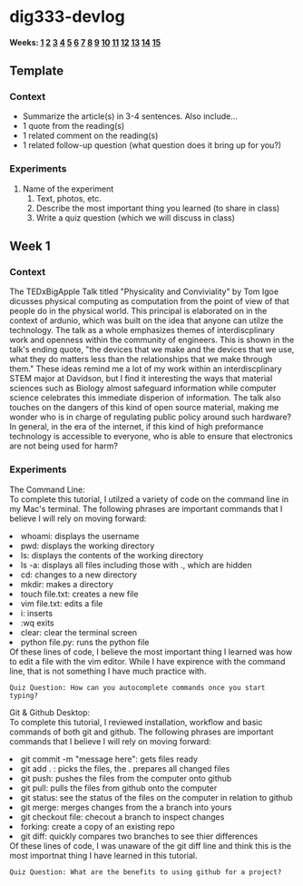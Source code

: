 
# dig333-devlog

#### Weeks: [1](#week-1) [2](#week-2) [3](#week-3) [4](#week-4) [5](#week-5) [6](#week-6) [7](#week-7) [8](#week-8) [9](#week-9) [10](#week-10) [11](#week-11) [12](#week-12) [13](#week-13) [14](#week-14) [15](#week-15)

<!--
BELOW IS A WEEKLY TEMPLATE. COPY/PASTE IT TO ADD A WEEK. SEE ASSIGNMENTS FOR DETAILS 
https://docs.google.com/document/d/1PAoPz-3vDPFWS5q9RHRb-dC7T4earpFXJW8w6v9wfZ0/edit
-->

## Template

### Context

- Summarize the article(s) in 3-4 sentences. Also include...
- 1 quote from the reading(s)
- 1 related comment on the reading(s)
- 1 related follow-up question (what question does it bring up for you?)


### Experiments

<!-- List each Platt experiment / Monk recipe outcome, adding notes, photos, schematics, captions to show your work. -->

1. Name of the experiment
    1. Text, photos, etc.
    1. Describe the most important thing you learned (to share in class)
    1. Write a quiz question (which we will discuss in class)

<!-- Start weeks here -->

## Week 1

### Context

The TEDxBigApple Talk titled "Physicality and Conviviality" by Tom Igoe dicusses physical computing as computation from the point of view of that people do in the physical world. This principal is elaborated on in the context of ardunio, which was built on the idea that anyone can utilze the technology. The talk as a whole emphasizes themes of interdiscplinary work and openness within the community of engineers. This is shown in the talk's ending quote, "the devices that we make and the devices that we use, what they do matters less than the relationships that we make through them." These ideas remind me a lot of my work within an interdiscplinary STEM major at Davidson, but I find it interesting the ways that material sciences such as Biology almost safeguard information while computer science celebrates this immediate disperion of information. The talk also touches on the dangers of this kind of open source material, making me wonder who is in charge of regulating public policy around such hardware? In general, in the era of the internet, if this kind of high preformance technology is accessible to everyone, who is able to ensure that electronics are not being used for harm? 

### Experiments

The Command Line: <br>
    To complete this tutorial, I utilzed a variety of code on the command line in my Mac's terminal. The following phrases are important commands that I believe I will rely on moving forward:
        <li>whoami: displays the username</li>
        <li>pwd: displays the working directory</li>
        <li>ls: displays the contents of the working directory</li>
        <li>ls -a: displays all files including those with ., which are hidden</li>
        <li>cd: changes to a new directory</li>
        <li>mkdir: makes a directory</li>
        <li>touch file.txt: creates a new file</li>
        <li>vim file.txt: edits a file</li>
            <li>i: inserts</li>
            <li>:wq exits</li>
        <li>clear: clear the terminal screen</li>
        <li>python file.py: runs the python file</li>
    Of these lines of code, I believe the most important thing I learned was how to edit a file with the vim editor. While I have expirence with the command line, that is not something I have much practice with.

    Quiz Question: How can you autocomplete commands once you start typing?

Git & Github Desktop: <br>
    To complete this tutorial, I reviewed installation, workflow and basic commands of both git and github. The following phrases are important commands that I believe I will rely on moving forward: <br>
        <li>git commit -m "message here": gets files ready</li>
        <li>git add . : picks the files, the . prepares all changed files</li>
        <li>git push: pushes the files from the computer onto github</li>
        <li>git pull: pulls the files from github onto the computer</li>
        <li>git status: see the status of the files on the computer in relation to github</li>
        <li>git merge: merges changes from the a branch into yours</li>
        <li>git checkout file: checout a branch to inspect changes</li>
        <li>forking: create a copy of an existing repo</li>
        <li>git diff: quickly compares two branches to see thier differences</li>
    Of these lines of code, I was unaware of the git diff line and think this is the most importnat thing I have learned in this tutorial.

    Quiz Question: What are the benefits to using github for a project?